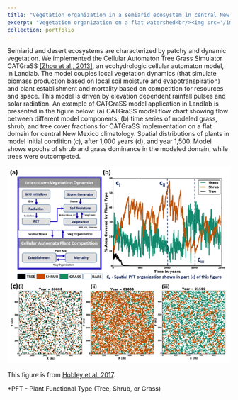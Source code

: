 ```yaml
---
title: "Vegetation organization in a semiarid ecosystem in central New Mexico"
excerpt: "Vegetation organization on a flat watershed<br/><img src='/images/CATGraSS_Hobley_et_al.PNG'>"
collection: portfolio
---
```


Semiarid and desert ecosystems are characterized by patchy and dynamic 
vegetation. We implemented the Cellular Automaton Tree Grass 
Simulator CATGraSS [[Zhou et al., 2013]](https://agupubs.onlinelibrary.wiley.com/doi/full/10.1002/wrcr.20259), an ecohydrologic 
cellular automaton model, in Landlab. The model couples local 
vegetation dynamics (that simulate biomass production based on 
local soil moisture and evapotranspiration) and plant establishment 
and mortality based on competition for resources and space. This model is 
driven by elevation dependent rainfall pulses and solar radiation. 
An example of CATGraSS model application in Landlab is presented in the 
figure below: 
(a) CATGraSS model flow chart showing flow between different model components; 
(b) time series of modeled grass, shrub, and tree cover fractions for CATGraSS 
implementation on a flat domain for central New Mexico climatology. 
Spatial distributions of plants in model initial condition (c), 
after 1,000 years (d), and year 1,500.  Model shows epochs of shrub 
and grass dominance in the modeled domain, while trees were outcompeted.

<img src='/images/CATGraSS_Hobley_et_al.PNG'>

This figure is from [Hobley et al. 2017](https://saisiddu.github.io/publication/2017-01-01-Landlab-3).

*PFT - Plant Functional Type (Tree, Shrub, or Grass)